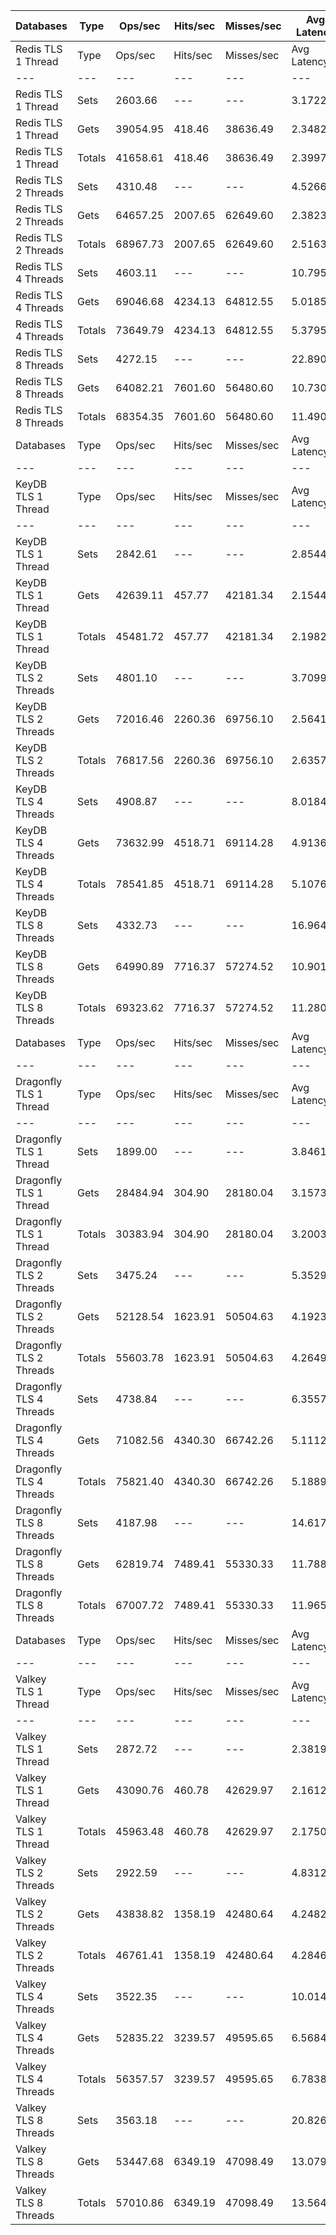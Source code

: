 | Databases | Type | Ops/sec | Hits/sec | Misses/sec | Avg Latency | p50 Latency | p99 Latency | p99.9 Latency | KB/sec |
| --- | --- | --- | --- | --- | --- | --- | --- | --- | --- |
| Redis TLS 1 Thread | Type | Ops/sec | Hits/sec | Misses/sec | Avg Latency | p50 Latency | p99 Latency | p99.9 Latency | KB/sec |
| --- | --- | --- | --- | --- | --- | --- | --- | --- | --- |
Redis TLS 1 Thread | Sets | 2603.66 | --- | --- | 3.17224 | 2.36700 | 4.01500 | 149.50300 | 2725.69 |
Redis TLS 1 Thread | Gets | 39054.95 | 418.46 | 38636.49 | 2.34829 | 2.31900 | 3.72700 | 4.07900 | 1907.28 |
Redis TLS 1 Thread | Totals | 41658.61 | 418.46 | 38636.49 | 2.39979 | 2.31900 | 3.74300 | 4.41500 | 4632.97 |
Redis TLS 2 Threads | Sets | 4310.48 | --- | --- | 4.52662 | 2.59100 | 6.97500 | 325.63100 | 4512.51 |
Redis TLS 2 Threads | Gets | 64657.25 | 2007.65 | 62649.60 | 2.38238 | 2.35100 | 4.76700 | 6.62300 | 4477.58 |
Redis TLS 2 Threads | Totals | 68967.73 | 2007.65 | 62649.60 | 2.51639 | 2.36700 | 4.86300 | 7.16700 | 8990.09 |
Redis TLS 4 Threads | Sets | 4603.11 | --- | --- | 10.79500 | 6.14300 | 13.69500 | 782.33500 | 4818.85 |
Redis TLS 4 Threads | Gets | 69046.68 | 4234.13 | 64812.55 | 5.01850 | 4.92700 | 9.91900 | 12.54300 | 6879.90 |
Redis TLS 4 Threads | Totals | 73649.79 | 4234.13 | 64812.55 | 5.37953 | 4.99100 | 10.17500 | 13.75900 | 11698.75 |
Redis TLS 8 Threads | Sets | 4272.15 | --- | --- | 22.89028 | 13.69500 | 31.10300 | 1654.78300 | 4472.38 |
Redis TLS 8 Threads | Gets | 64082.21 | 7601.60 | 56480.60 | 10.73026 | 10.36700 | 22.01500 | 29.05500 | 10071.48 |
Redis TLS 8 Threads | Totals | 68354.35 | 7601.60 | 56480.60 | 11.49026 | 10.49500 | 22.78300 | 32.63900 | 14543.86 |
| Databases | Type | Ops/sec | Hits/sec | Misses/sec | Avg Latency | p50 Latency | p99 Latency | p99.9 Latency | KB/sec |
| --- | --- | --- | --- | --- | --- | --- | --- | --- | --- |
| KeyDB TLS 1 Thread | Type | Ops/sec | Hits/sec | Misses/sec | Avg Latency | p50 Latency | p99 Latency | p99.9 Latency | KB/sec |
| --- | --- | --- | --- | --- | --- | --- | --- | --- | --- |
KeyDB TLS 1 Thread | Sets | 2842.61 | --- | --- | 2.85443 | 2.23900 | 4.47900 | 122.36700 | 2975.83 |
KeyDB TLS 1 Thread | Gets | 42639.11 | 457.77 | 42181.34 | 2.15446 | 2.12700 | 3.35900 | 4.95900 | 2083.22 |
KeyDB TLS 1 Thread | Totals | 45481.72 | 457.77 | 42181.34 | 2.19821 | 2.14300 | 3.39100 | 9.21500 | 5059.06 |
KeyDB TLS 2 Threads | Sets | 4801.10 | --- | --- | 3.70996 | 2.63900 | 7.90300 | 177.15100 | 5026.12 |
KeyDB TLS 2 Threads | Gets | 72016.46 | 2260.36 | 69756.10 | 2.56411 | 2.33500 | 5.34300 | 7.93500 | 5011.51 |
KeyDB TLS 2 Threads | Totals | 76817.56 | 2260.36 | 69756.10 | 2.63573 | 2.35100 | 5.50300 | 8.83100 | 10037.62 |
KeyDB TLS 4 Threads | Sets | 4908.87 | --- | --- | 8.01841 | 6.27100 | 16.76700 | 346.11100 | 5138.94 |
KeyDB TLS 4 Threads | Gets | 73632.99 | 4518.71 | 69114.28 | 4.91363 | 4.83100 | 11.19900 | 14.46300 | 7340.23 |
KeyDB TLS 4 Threads | Totals | 78541.85 | 4518.71 | 69114.28 | 5.10768 | 4.89500 | 11.71100 | 16.31900 | 12479.17 |
KeyDB TLS 8 Threads | Sets | 4332.73 | --- | --- | 16.96418 | 13.43900 | 37.11900 | 663.55100 | 4535.79 |
KeyDB TLS 8 Threads | Gets | 64990.89 | 7716.37 | 57274.52 | 10.90106 | 10.49500 | 24.57500 | 31.74300 | 10221.30 |
KeyDB TLS 8 Threads | Totals | 69323.62 | 7716.37 | 57274.52 | 11.28000 | 10.62300 | 25.59900 | 35.32700 | 14757.09 |
| Databases | Type | Ops/sec | Hits/sec | Misses/sec | Avg Latency | p50 Latency | p99 Latency | p99.9 Latency | KB/sec |
| --- | --- | --- | --- | --- | --- | --- | --- | --- | --- |
| Dragonfly TLS 1 Thread | Type | Ops/sec | Hits/sec | Misses/sec | Avg Latency | p50 Latency | p99 Latency | p99.9 Latency | KB/sec |
| --- | --- | --- | --- | --- | --- | --- | --- | --- | --- |
Dragonfly TLS 1 Thread | Sets | 1899.00 | --- | --- | 3.84615 | 3.11900 | 7.26300 | 144.38300 | 1988.00 |
Dragonfly TLS 1 Thread | Gets | 28484.94 | 304.90 | 28180.04 | 3.15734 | 3.08700 | 6.81500 | 7.39100 | 1390.78 |
Dragonfly TLS 1 Thread | Totals | 30383.94 | 304.90 | 28180.04 | 3.20039 | 3.08700 | 6.84700 | 7.51900 | 3378.78 |
Dragonfly TLS 2 Threads | Sets | 3475.24 | --- | --- | 5.35291 | 4.12700 | 10.36700 | 219.13500 | 3638.11 |
Dragonfly TLS 2 Threads | Gets | 52128.54 | 1623.91 | 50504.63 | 4.19238 | 4.09500 | 9.15100 | 11.26300 | 3615.26 |
Dragonfly TLS 2 Threads | Totals | 55603.78 | 1623.91 | 50504.63 | 4.26491 | 4.09500 | 9.21500 | 12.15900 | 7253.37 |
Dragonfly TLS 4 Threads | Sets | 4738.84 | --- | --- | 6.35572 | 5.24700 | 13.18300 | 270.33500 | 4960.94 |
Dragonfly TLS 4 Threads | Gets | 71082.56 | 4340.30 | 66742.26 | 5.11120 | 5.21500 | 11.39100 | 14.07900 | 7064.01 |
Dragonfly TLS 4 Threads | Totals | 75821.40 | 4340.30 | 66742.26 | 5.18898 | 5.21500 | 11.45500 | 14.84700 | 12024.95 |
Dragonfly TLS 8 Threads | Sets | 4187.98 | --- | --- | 14.61771 | 11.71100 | 37.11900 | 622.59100 | 4384.27 |
Dragonfly TLS 8 Threads | Gets | 62819.74 | 7489.41 | 55330.33 | 11.78823 | 11.64700 | 28.28700 | 44.54300 | 9910.78 |
Dragonfly TLS 8 Threads | Totals | 67007.72 | 7489.41 | 55330.33 | 11.96507 | 11.64700 | 28.54300 | 54.78300 | 14295.04 |
| Databases | Type | Ops/sec | Hits/sec | Misses/sec | Avg Latency | p50 Latency | p99 Latency | p99.9 Latency | KB/sec |
| --- | --- | --- | --- | --- | --- | --- | --- | --- | --- |
| Valkey TLS 1 Thread | Type | Ops/sec | Hits/sec | Misses/sec | Avg Latency | p50 Latency | p99 Latency | p99.9 Latency | KB/sec |
| --- | --- | --- | --- | --- | --- | --- | --- | --- | --- |
Valkey TLS 1 Thread | Sets | 2872.72 | --- | --- | 2.38198 | 2.11100 | 3.99900 | 43.26300 | 3007.36 |
Valkey TLS 1 Thread | Gets | 43090.76 | 460.78 | 42629.97 | 2.16126 | 2.06300 | 3.48700 | 8.89500 | 2103.44 |
Valkey TLS 1 Thread | Totals | 45963.48 | 460.78 | 42629.97 | 2.17506 | 2.06300 | 3.51900 | 9.85500 | 5110.80 |
Valkey TLS 2 Threads | Sets | 2922.59 | --- | --- | 4.83126 | 4.92700 | 11.32700 | 70.14300 | 3059.56 |
Valkey TLS 2 Threads | Gets | 43838.82 | 1358.19 | 42480.64 | 4.24825 | 4.57500 | 8.76700 | 11.51900 | 3032.83 |
Valkey TLS 2 Threads | Totals | 46761.41 | 1358.19 | 42480.64 | 4.28469 | 4.57500 | 8.89500 | 13.11900 | 6092.40 |
Valkey TLS 4 Threads | Sets | 3522.35 | --- | --- | 10.01467 | 8.15900 | 18.94300 | 335.87100 | 3687.43 |
Valkey TLS 4 Threads | Gets | 52835.22 | 3239.57 | 49595.65 | 6.56842 | 6.49500 | 13.05500 | 16.76700 | 5264.14 |
Valkey TLS 4 Threads | Totals | 56357.57 | 3239.57 | 49595.65 | 6.78381 | 6.59100 | 13.63100 | 18.30300 | 8951.58 |
Valkey TLS 8 Threads | Sets | 3563.18 | --- | --- | 20.82651 | 17.15100 | 39.42300 | 659.45500 | 3730.18 |
Valkey TLS 8 Threads | Gets | 53447.68 | 6349.19 | 47098.49 | 13.07989 | 12.54300 | 26.11100 | 32.76700 | 8409.23 |
Valkey TLS 8 Threads | Totals | 57010.86 | 6349.19 | 47098.49 | 13.56405 | 12.79900 | 27.39100 | 36.60700 | 12139.40 |
